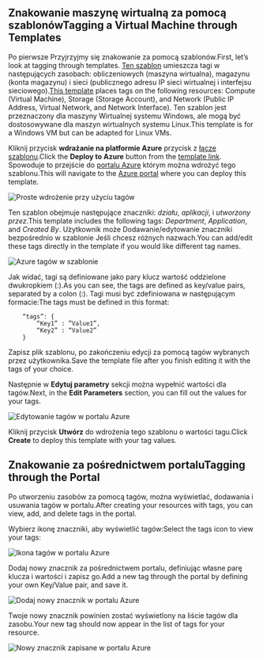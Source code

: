 


## <a name="tagging-a-virtual-machine-through-templates"></a><span data-ttu-id="61bdc-101">Znakowanie maszynę wirtualną za pomocą szablonów</span><span class="sxs-lookup"><span data-stu-id="61bdc-101">Tagging a Virtual Machine through Templates</span></span>
<span data-ttu-id="61bdc-102">Po pierwsze Przyjrzyjmy się znakowanie za pomocą szablonów.</span><span class="sxs-lookup"><span data-stu-id="61bdc-102">First, let’s look at tagging through templates.</span></span> <span data-ttu-id="61bdc-103">[Ten szablon](https://github.com/Azure/azure-quickstart-templates/tree/master/101-vm-tags) umieszcza tagi w następujących zasobach: obliczeniowych (maszyna wirtualna), magazynu (konta magazynu) i sieci (publicznego adresu IP sieci wirtualnej i interfejsu sieciowego).</span><span class="sxs-lookup"><span data-stu-id="61bdc-103">[This template](https://github.com/Azure/azure-quickstart-templates/tree/master/101-vm-tags) places tags on the following resources: Compute (Virtual Machine), Storage (Storage Account), and Network (Public IP Address, Virtual Network, and Network Interface).</span></span> <span data-ttu-id="61bdc-104">Ten szablon jest przeznaczony dla maszyny Wirtualnej systemu Windows, ale mogą być dostosowywane dla maszyn wirtualnych systemu Linux.</span><span class="sxs-lookup"><span data-stu-id="61bdc-104">This template is for a Windows VM but can be adapted for Linux VMs.</span></span>

<span data-ttu-id="61bdc-105">Kliknij przycisk **wdrażanie na platformie Azure** przycisk z [łącze szablonu](https://github.com/Azure/azure-quickstart-templates/tree/master/101-vm-tags).</span><span class="sxs-lookup"><span data-stu-id="61bdc-105">Click the **Deploy to Azure** button from the [template link](https://github.com/Azure/azure-quickstart-templates/tree/master/101-vm-tags).</span></span> <span data-ttu-id="61bdc-106">Spowoduje to przejście do [portalu Azure](https://portal.azure.com/) którym można wdrożyć tego szablonu.</span><span class="sxs-lookup"><span data-stu-id="61bdc-106">This will navigate to the [Azure portal](https://portal.azure.com/) where you can deploy this template.</span></span>

![Proste wdrożenie przy użyciu tagów](./media/virtual-machines-common-tag/deploy-to-azure-tags.png)

<span data-ttu-id="61bdc-108">Ten szablon obejmuje następujące znaczniki: *działu*, *aplikacji*, i *utworzony przez*.</span><span class="sxs-lookup"><span data-stu-id="61bdc-108">This template includes the following tags: *Department*, *Application*, and *Created By*.</span></span> <span data-ttu-id="61bdc-109">Użytkownik może Dodawanie/edytowanie znaczniki bezpośrednio w szablonie Jeśli chcesz różnych nazwach.</span><span class="sxs-lookup"><span data-stu-id="61bdc-109">You can add/edit these tags directly in the template if you would like different tag names.</span></span>

![Azure tagów w szablonie](./media/virtual-machines-common-tag/azure-tags-in-a-template.png)

<span data-ttu-id="61bdc-111">Jak widać, tagi są definiowane jako pary klucz wartość oddzielone dwukropkiem (:).</span><span class="sxs-lookup"><span data-stu-id="61bdc-111">As you can see, the tags are defined as key/value pairs, separated by a colon (:).</span></span> <span data-ttu-id="61bdc-112">Tagi musi być zdefiniowana w następującym formacie:</span><span class="sxs-lookup"><span data-stu-id="61bdc-112">The tags must be defined in this format:</span></span>

        “tags”: {
            “Key1” : ”Value1”,
            “Key2” : “Value2”
        }

<span data-ttu-id="61bdc-113">Zapisz plik szablonu, po zakończeniu edycji za pomocą tagów wybranych przez użytkownika.</span><span class="sxs-lookup"><span data-stu-id="61bdc-113">Save the template file after you finish editing it with the tags of your choice.</span></span>

<span data-ttu-id="61bdc-114">Następnie w **Edytuj parametry** sekcji można wypełnić wartości dla tagów.</span><span class="sxs-lookup"><span data-stu-id="61bdc-114">Next, in the **Edit Parameters** section, you can fill out the values for your tags.</span></span>

![Edytowanie tagów w portalu Azure](./media/virtual-machines-common-tag/edit-tags-in-azure-portal.png)

<span data-ttu-id="61bdc-116">Kliknij przycisk **Utwórz** do wdrożenia tego szablonu o wartości tagu.</span><span class="sxs-lookup"><span data-stu-id="61bdc-116">Click **Create** to deploy this template with your tag values.</span></span>

## <a name="tagging-through-the-portal"></a><span data-ttu-id="61bdc-117">Znakowanie za pośrednictwem portalu</span><span class="sxs-lookup"><span data-stu-id="61bdc-117">Tagging through the Portal</span></span>
<span data-ttu-id="61bdc-118">Po utworzeniu zasobów za pomocą tagów, można wyświetlać, dodawania i usuwania tagów w portalu.</span><span class="sxs-lookup"><span data-stu-id="61bdc-118">After creating your resources with tags, you can view, add, and delete tags in the portal.</span></span>

<span data-ttu-id="61bdc-119">Wybierz ikonę znaczniki, aby wyświetlić tagów:</span><span class="sxs-lookup"><span data-stu-id="61bdc-119">Select the tags icon to view your tags:</span></span>

![Ikona tagów w portalu Azure](./media/virtual-machines-common-tag/azure-portal-tags-icon.png)

<span data-ttu-id="61bdc-121">Dodaj nowy znacznik za pośrednictwem portalu, definiując własne parę klucza i wartości i zapisz go.</span><span class="sxs-lookup"><span data-stu-id="61bdc-121">Add a new tag through the portal by defining your own Key/Value pair, and save it.</span></span>

![Dodaj nowy znacznik w portalu Azure](./media/virtual-machines-common-tag/azure-portal-add-new-tag.png)

<span data-ttu-id="61bdc-123">Twoje nowy znacznik powinien zostać wyświetlony na liście tagów dla zasobu.</span><span class="sxs-lookup"><span data-stu-id="61bdc-123">Your new tag should now appear in the list of tags for your resource.</span></span>

![Nowy znacznik zapisane w portalu Azure](./media/virtual-machines-common-tag/azure-portal-saved-new-tag.png)

